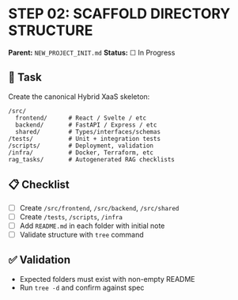 # STEP 02: SCAFFOLD DIRECTORY STRUCTURE
**Parent:** `NEW_PROJECT_INIT.md`
**Status:** ☐ In Progress

## 📁 Task
Create the canonical Hybrid XaaS skeleton:

```
/src/
  frontend/      # React / Svelte / etc
  backend/       # FastAPI / Express / etc
  shared/        # Types/interfaces/schemas
/tests/          # Unit + integration tests
/scripts/        # Deployment, validation
/infra/          # Docker, Terraform, etc
rag_tasks/       # Autogenerated RAG checklists
```

## 📋 Checklist
- [ ] Create `/src/frontend`, `/src/backend`, `/src/shared`
- [ ] Create `/tests`, `/scripts`, `/infra`
- [ ] Add `README.md` in each folder with initial note
- [ ] Validate structure with `tree` command

## ✅ Validation
- Expected folders must exist with non-empty README
- Run `tree -d` and confirm against spec
